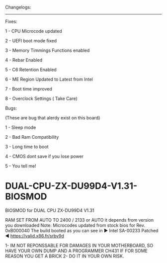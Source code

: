 
Changelogs:

-------------------------------------------
Fixes:

1 - CPU Microcode updated
 
2 - UEFI boot mode fixed

3 - Memory Timmings Functions enabled

4 - Rebar Enabled

5 - C6 Retention Enabled

6 - ME Region Updated to Latest from Intel

7 - Boot time improved

8 - Overclock Settings ( Take Care)


Bugs:

(These are bug that alerdy exist on this board)

1 - Sleep mode

2 - Bad Ram Compatibility

3 - Long time to boot

4 - CMOS dont save if you lose power

5 - You tell me!




# DUAL-CPU-ZX-DU99D4-V1.31-BIOSMOD
BIOSMOD for DUAL CPU ZX-DU99D4 V1.31 



RAM SET FROM AUTO TO 2400 / 2133 or AUTO it depends from version you downloaded
Note: Microcodes updated from stock bios for Rev. 0xB000040 The build booted as you can see in ► Intel SA-00233 Patched ◄ https://valid.x86.fr/srbv9d

1- IM NOT REPONSSABLE FOR DAMAGES IN YOUR MOTHERBOARD, SO HAVE YOUR OWN DUMP AND A PROGRAMMER CH431 IF FOR SOME REASON YOU GET A BRICK
2- DO IT IN YOUR OWN RISK.
